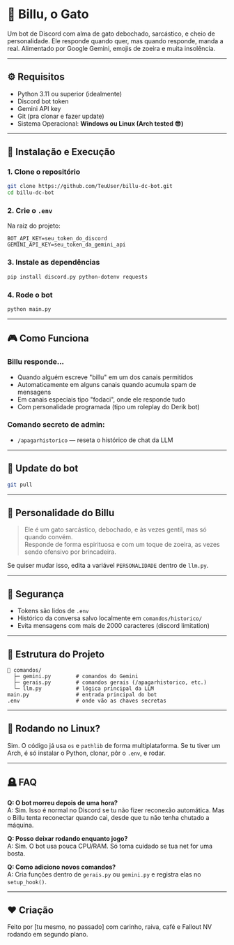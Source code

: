 # 🤖 Billu, o Gato

Um bot de Discord com alma de gato debochado, sarcástico, e cheio de personalidade. Ele responde quando quer, mas quando responde, manda a real. Alimentado por Google Gemini, emojis de zoeira e muita insolência.

---

## ⚙️ Requisitos

- Python 3.11 ou superior (idealmente)
- Discord bot token
- Gemini API key
- Git (pra clonar e fazer update)
- Sistema Operacional: **Windows ou Linux (Arch tested 😎)**

---

## 🧠 Instalação e Execução

### 1. Clone o repositório

```bash
git clone https://github.com/TeuUser/billu-dc-bot.git
cd billu-dc-bot
```

### 2. Crie o `.env`

Na raiz do projeto:

```dotenv
BOT_API_KEY=seu_token_do_discord
GEMINI_API_KEY=seu_token_da_gemini_api
```

### 3. Instale as dependências


```bash
pip install discord.py python-dotenv requests
```

### 4. Rode o bot

```bash
python main.py
```

---

## 🎮 Como Funciona

### Billu responde...

- Quando alguém escreve "billu" em um dos canais permitidos
- Automaticamente em alguns canais quando acumula spam de mensagens
- Em canais especiais tipo "fodaci", onde ele responde tudo
- Com personalidade programada (tipo um roleplay do Derik bot)

### Comando secreto de admin:

- `/apagarhistorico` — reseta o histórico de chat da LLM

---

## 🔄 Update do bot

```bash
git pull
```

---

## 🤬 Personalidade do Billu

> Ele é um gato sarcástico, debochado, e às vezes gentil, mas só quando convém.  
> Responde de forma espirituosa e com um toque de zoeira, as vezes sendo ofensivo por brincadeira.

Se quiser mudar isso, edita a variável `PERSONALIDADE` dentro de `llm.py`.

---

## 🧼 Segurança

- Tokens são lidos de `.env`
- Histórico da conversa salvo localmente em `comandos/historico/`
- Evita mensagens com mais de 2000 caracteres (discord limitation)

---

## 📂 Estrutura do Projeto

```
📁 comandos/
  ├─ gemini.py        # comandos do Gemini
  ├─ gerais.py        # comandos gerais (/apagarhistorico, etc.)
  └─ llm.py           # lógica principal da LLM
main.py               # entrada principal do bot
.env                  # onde vão as chaves secretas
```

---

## 🐧 Rodando no Linux?

Sim. O código já usa `os` e `pathlib` de forma multiplataforma. Se tu tiver um Arch, é só instalar o Python, clonar, pôr o `.env`, e rodar.

---

## 🪦 FAQ

**Q: O bot morreu depois de uma hora?**  
A: Sim. Isso é normal no Discord se tu não fizer reconexão automática. Mas o Billu tenta reconectar quando cai, desde que tu não tenha chutado a máquina.

**Q: Posso deixar rodando enquanto jogo?**  
A: Sim. O bot usa pouca CPU/RAM. Só toma cuidado se tua net for uma bosta.

**Q: Como adiciono novos comandos?**  
A: Cria funções dentro de `gerais.py` ou `gemini.py` e registra elas no `setup_hook()`.

---

## ❤️ Criação

Feito por [tu mesmo, no passado] com carinho, raiva, café e Fallout NV rodando em segundo plano.